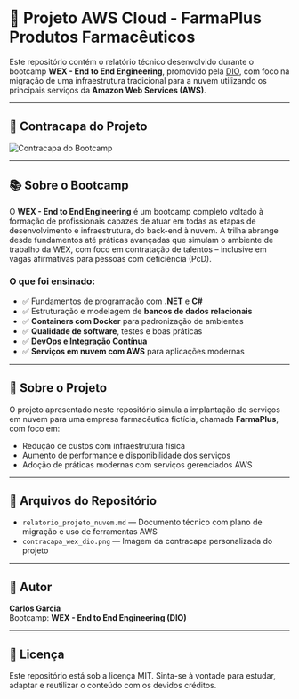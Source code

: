 # 🚀 Projeto AWS Cloud - FarmaPlus Produtos Farmacêuticos

Este repositório contém o relatório técnico desenvolvido durante o bootcamp **WEX - End to End Engineering**, promovido pela [DIO](https://www.dio.me/), com foco na migração de uma infraestrutura tradicional para a nuvem utilizando os principais serviços da **Amazon Web Services (AWS)**.

---

## 🧾 Contracapa do Projeto

![Contracapa do Bootcamp](./contracapa_wex_dio.png)

---

## 📚 Sobre o Bootcamp

O **WEX - End to End Engineering** é um bootcamp completo voltado à formação de profissionais capazes de atuar em todas as etapas de desenvolvimento e infraestrutura, do back-end à nuvem. A trilha abrange desde fundamentos até práticas avançadas que simulam o ambiente de trabalho da WEX, com foco em contratação de talentos – inclusive em vagas afirmativas para pessoas com deficiência (PcD).

### O que foi ensinado:

- ✅ Fundamentos de programação com **.NET** e **C#**
- ✅ Estruturação e modelagem de **bancos de dados relacionais**
- ✅ **Containers com Docker** para padronização de ambientes
- ✅ **Qualidade de software**, testes e boas práticas
- ✅ **DevOps e Integração Contínua**
- ✅ **Serviços em nuvem com AWS** para aplicações modernas

---

## 📄 Sobre o Projeto

O projeto apresentado neste repositório simula a implantação de serviços em nuvem para uma empresa farmacêutica fictícia, chamada **FarmaPlus**, com foco em:

- Redução de custos com infraestrutura física
- Aumento de performance e disponibilidade dos serviços
- Adoção de práticas modernas com serviços gerenciados AWS

---

## 📂 Arquivos do Repositório

- `relatorio_projeto_nuvem.md` — Documento técnico com plano de migração e uso de ferramentas AWS
- `contracapa_wex_dio.png` — Imagem da contracapa personalizada do projeto

---

## 👤 Autor

**Carlos Garcia**  
Bootcamp: **WEX - End to End Engineering (DIO)**

---

## 📝 Licença

Este repositório está sob a licença MIT. Sinta-se à vontade para estudar, adaptar e reutilizar o conteúdo com os devidos créditos.
